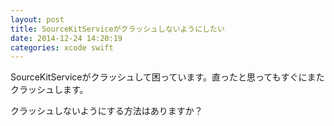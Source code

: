 ```yaml
---
layout: post
title: SourceKitServiceがクラッシュしないようにしたい
date: 2014-12-24 14:20:19
categories: xcode swift
---
```

<p>SourceKitServiceがクラッシュして困っています。直ったと思ってもすぐにまたクラッシュします。</p>

<p>クラッシュしないようにする方法はありますか？</p>
